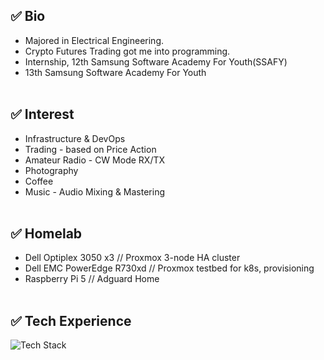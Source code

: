 ## ✅ Bio
- Majored in Electrical Engineering.
- Crypto Futures Trading got me into programming.
- Internship, 12th Samsung Software Academy For Youth(SSAFY)
- 13th Samsung Software Academy For Youth<br><br>

## ✅ Interest
- Infrastructure & DevOps
- Trading - based on Price Action
- Amateur Radio - CW Mode RX/TX
- Photography
- Coffee
- Music - Audio Mixing & Mastering<br><br>

## ✅ Homelab
- Dell Optiplex 3050 x3 // Proxmox 3-node HA cluster
- Dell EMC PowerEdge R730xd // Proxmox testbed for k8s, provisioning
- Raspberry Pi 5 // Adguard Home<br><br>

## ✅ Tech Experience
<img src="https://github-readme-tech-stack.vercel.app/api/cards?title=Tech+Stack&align=center&showBorder=false&lineCount=6&width=1200&hideBg=true&hideTitle=true&bg=%230D1117&badge=%23161B22&border=%2321262D&titleColor=%2358A6FF&line1=proxmox%2Cproxmox%2CE57000%3Bpfsense%2Cpfsense%2Cffffff%3Bubuntu%2Cubuntu+server%2CE95420%3Bcloudflare%2Ccloudflare%2CF38020%3B&line2=nginx%2Cnginx%2C009639%3Bnginxproxymanager%2Cnginx+proxy+manager%2CF15833%3Btraefikproxy%2Ctraefik%2C24A1C1%3Bprometheus%2Cprometheus%2CE6522C%3Bgrafana%2Cgrafana%2CF46800%3Bnetdata%2Cnetdata%2C00AB44%3Bdocker%2Cdocker%2C2496ED%3Bjenkins%2Cjenkins%2CD24939%3B&line3=django%2Cdjango%2C092E20%3Bcelery%2Ccelery%2C37814A%3Bfastapi%2Cfastapi%2C009688%3Binfluxdb%2Cinfluxdb%2C22ADF6%3Bredis%2Credis%2CFF4438%3Bpostgresql%2Cpostgresql%2C4169E1%3B&line4=vuedotjs%2Cvue.js%2C4FC08D%3Bjavascript%2Cjavascript%2CF7DF1E%3Bcss%2Ccss%2C663399%3Bhtml5%2Chtml5%2CE34F26%3B&line5=python%2Cpython%2C3776AB%3Bcplusplus%2Cc%2B%2B%2C00599C%3B&line6=git%2Cgit%2CF05032%3Bgithub%2Cgithub%2Cffffff%3Bgitlab%2Cgitlab%2CFC6D26%3B" alt="Tech Stack" />
